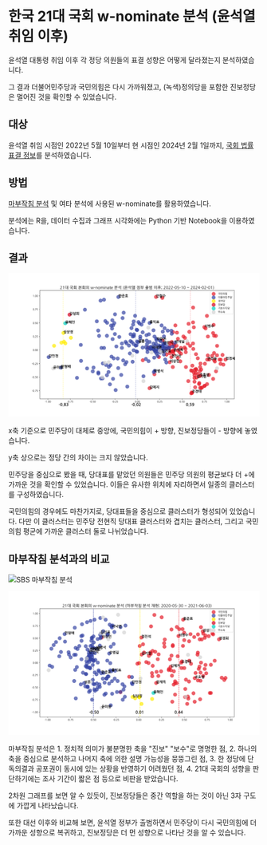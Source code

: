 # 한국 21대 국회 w-nominate 분석 (윤석열 취임 이후)

윤석열 대통령 취임 이후 각 정당 의원들의 표결 성향은 어떻게 달라졌는지 분석하였습니다.

그 결과 더불어민주당과 국민의힘은 다시 가까워졌고, (녹색)정의당을 포함한 진보정당은 멀어진 것을 확인할 수 있었습니다.

## 대상

윤석열 취임 시점인 2022년 5월 10일부터 현 시점인 2024년 2월 1일까지, [국회 법률 표결 정보](https://open.assembly.go.kr/portal/data/service/selectServicePage.do?infId=OQ68B8001071ZB13418&infSeq=1&isInfsPop=Y)를 분석하였습니다.

## 방법

[마부작침 분석](https://news.sbs.co.kr/news/endPage.do?news_id=N1006341365) 및 여타 분석에 사용된 w-nominate를 활용하였습니다.

분석에는 R을, 데이터 수집과 그래프 시각화에는 Python 기반 Notebook을 이용하였습니다.

## 결과

![윤석열 취임 이후 w-nominate 분석](main_display_plot_with_vline.png)

x축 기준으로 민주당이 대체로 중앙에, 국민의힘이 + 방향, 진보정당들이 - 방향에 놓였습니다.

y축 상으로는 정당 간의 차이는 크지 않았습니다.

민주당을 중심으로 봤을 때, 당대표를 맡았던 의원들은 민주당 의원의 평균보다 더 +에 가까운 것을 확인할 수 있었습니다. 이들은 유사한 위치에 자리하면서 일종의 클러스터를 구성하였습니다.

국민의힘의 경우에도 마찬가지로, 당대표들을 중심으로 클러스터가 형성되어 있었습니다. 다만 이 클러스터는 민주당 전현직 당대표 클러스터와 겹치는 클러스터, 그리고 국민의힘 평균에 가까운 클러스터 둘로 나뉘었습니다.

## 마부작침 분석과의 비교

![SBS 마부작침 분석](https://img.sbs.co.kr/newimg/news/20210602/201557127_1280.jpg)

![실 데이터를 활용한 마부작침 분석 재현](mabu/main_display_plot_with_vline.png)

마부작침 분석은 1. 정치적 의미가 불분명한 축을 "진보" "보수"로 명명한 점, 2. 하나의 축을 중심으로 분석하고 나머지 축에 의한 설명 가능성을 뭉뚱그린 점, 3. 한 정당에 단독의결과 공포권이 동시에 있는 상황을 반영하기 어려웠던 점, 4. 21대 국회의 성향을 판단하기에는 조사 기간이 짧은 점 등으로 비판을 받았습니다.

2차원 그래프를 보면 알 수 있듯이, 진보정당들은 중간 역할을 하는 것이 아닌 3자 구도에 가깝게 나타났습니다.

또한 대선 이후와 비교해 보면, 윤석열 정부가 출범하면서 민주당이 다시 국민의힘에 더 가까운 성향으로 복귀하고, 진보정당은 더 먼 성향으로 나타난 것을 알 수 있습니다.
